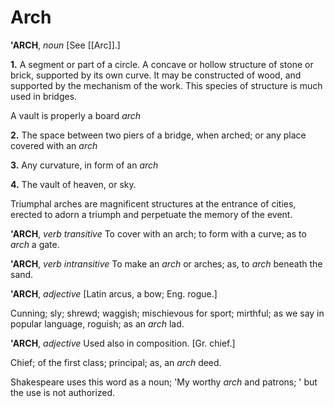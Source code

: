 # Arch

**'ARCH**, _noun_ \[See [[Arc]].\]

**1.** A segment or part of a circle. A concave or hollow structure of stone or brick, supported by its own curve. It may be constructed of wood, and supported by the mechanism of the work. This species of structure is much used in bridges.

A vault is properly a board _arch_

**2.** The space between two piers of a bridge, when arched; or any place covered with an _arch_

**3.** Any curvature, in form of an _arch_

**4.** The vault of heaven, or sky.

Triumphal arches are magnificent structures at the entrance of cities, erected to adorn a triumph and perpetuate the memory of the event.

**'ARCH**, _verb transitive_ To cover with an arch; to form with a curve; as to _arch_ a gate.

**'ARCH**, _verb intransitive_ To make an _arch_ or arches; as, to _arch_ beneath the sand.

**'ARCH**, _adjective_ \[Latin arcus, a bow; Eng. rogue.\]

Cunning; sly; shrewd; waggish; mischievous for sport; mirthful; as we say in popular language, roguish; as an _arch_ lad.

**'ARCH**, _adjective_ Used also in composition. \[Gr. chief.\]

Chief; of the first class; principal; as, an _arch_ deed.

Shakespeare uses this word as a noun; 'My worthy _arch_ and patrons; ' but the use is not authorized.